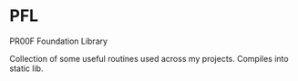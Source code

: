 # PFL
PR00F Foundation Library

Collection of some useful routines used across my projects. Compiles into static lib.
